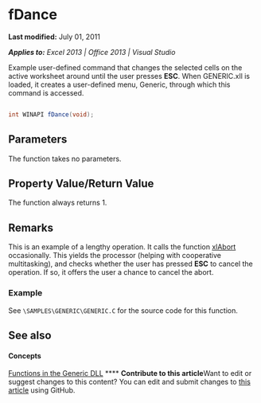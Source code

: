 
# fDance

 **Last modified:** July 01, 2011

 _**Applies to:** Excel 2013 | Office 2013 | Visual Studio_

Example user-defined command that changes the selected cells on the active worksheet around until the user presses  **ESC**. When GENERIC.xll is loaded, it creates a user-defined menu, Generic, through which this command is accessed.


```C#

int WINAPI fDance(void);
```


## Parameters

The function takes no parameters.


## Property Value/Return Value

The function always returns 1.


## Remarks

This is an example of a lengthy operation. It calls the function  [xlAbort](0fe71454-6b00-464b-8abf-afb209d57754.md) occasionally. This yields the processor (helping with cooperative multitasking), and checks whether the user has pressed **ESC** to cancel the operation. If so, it offers the user a chance to cancel the abort.


### Example

See  `\SAMPLES\GENERIC\GENERIC.C` for the source code for this function.


## See also


#### Concepts


 [Functions in the Generic DLL](80ce2247-d69d-45b0-b5e2-4ff0d7078a2c.md)
****   **Contribute to this article**Want to edit or suggest changes to this content? You can edit and submit changes to  [this article](https://github.com/jhershey00/VBA_Excel_Test/OpenXMLCon/articles/8c2f2d83-b7aa-456e-b473-a54897bc35ae.md) using GitHub.

